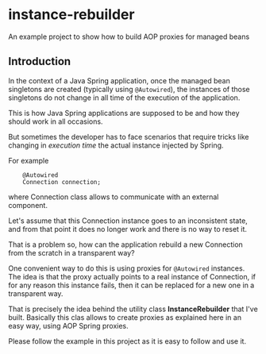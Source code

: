 # instance-rebuilder
An example project to show how to build AOP proxies for managed beans


## Introduction

In the context of a Java Spring application, once the managed bean singletons are created (typically using `@Autowired`), the instances of those singletons do not change in all time of  the execution of the application.

This is how Java Spring applications are supposed to be and how they should work in all occasions.

But sometimes the developer has to face scenarios that require tricks like changing in *execution time* the actual instance injected by Spring.

For example

```
    @Autowired
    Connection connection;
```

where Connection class allows to communicate with an external component.

Let's assume that this Connection instance goes to an inconsistent state, and from that point it does no longer work and there is no way to reset it.

That is a problem so,  how can the application rebuild a new Connection from the scratch in a transparent way?

One convenient way to do this is using proxies for `@Autowired` instances. The idea is that the proxy actually points to a real instance of Connection, if for any reason this instance fails, then it can be replaced for a new one in a transparent way.

That is precisely the idea behind the utility class **InstanceRebuilder** that I've built. Basically this clas allows to create proxies as explained here in an easy way, using AOP Spring proxies.

Please follow the example in this project as it is easy to follow and use it.
